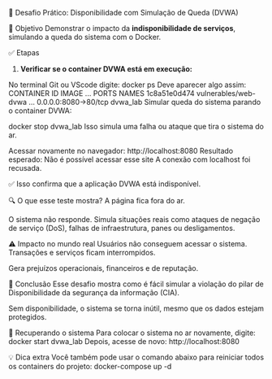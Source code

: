 🧪 Desafio Prático: Disponibilidade com Simulação de Queda (DVWA)

🎯 Objetivo
Demonstrar o impacto da **indisponibilidade de serviços**, simulando a queda do sistema com o Docker.

✅ Etapas
1. **Verificar se o container DVWA está em execução:**

No terminal Git ou VScode digite:
docker ps
Deve aparecer algo assim:
CONTAINER ID   IMAGE                    ...   PORTS                  NAMES
1c8a51e0d474   vulnerables/web-dvwa    ...   0.0.0.0:8080->80/tcp   dvwa_lab
Simular queda do sistema parando o container DVWA:

docker stop dvwa_lab
Isso simula uma falha ou ataque que tira o sistema do ar.

Acessar novamente no navegador:
http://localhost:8080
Resultado esperado:
Não é possível acessar esse site
A conexão com localhost foi recusada.

✅ Isso confirma que a aplicação DVWA está indisponível.

🔍 O que esse teste mostra?
A página fica fora do ar.

O sistema não responde.
Simula situações reais como ataques de negação de serviço (DoS), falhas de infraestrutura, panes ou desligamentos.

⚠️ Impacto no mundo real
Usuários não conseguem acessar o sistema.
Transações e serviços ficam interrompidos.

Gera prejuízos operacionais, financeiros e de reputação.

🧠 Conclusão
Esse desafio mostra como é fácil simular a violação do pilar de Disponibilidade da segurança da informação (CIA).

Sem disponibilidade, o sistema se torna inútil, mesmo que os dados estejam protegidos.

🔁 Recuperando o sistema
Para colocar o sistema no ar novamente, digite:
docker start dvwa_lab
Depois, acesse de novo:
http://localhost:8080


💡 Dica extra
Você também pode usar o comando abaixo para reiniciar todos os containers do projeto:
docker-compose up -d
